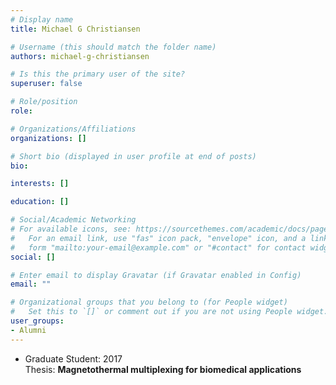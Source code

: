 ```yaml
---
# Display name
title: Michael G Christiansen

# Username (this should match the folder name)
authors: michael-g-christiansen

# Is this the primary user of the site?
superuser: false

# Role/position
role:

# Organizations/Affiliations
organizations: []

# Short bio (displayed in user profile at end of posts)
bio:

interests: []

education: []

# Social/Academic Networking
# For available icons, see: https://sourcethemes.com/academic/docs/page-builder/#icons
#   For an email link, use "fas" icon pack, "envelope" icon, and a link in the
#   form "mailto:your-email@example.com" or "#contact" for contact widget.
social: []

# Enter email to display Gravatar (if Gravatar enabled in Config)
email: ""

# Organizational groups that you belong to (for People widget)
#   Set this to `[]` or comment out if you are not using People widget.
user_groups:
- Alumni
---
```


- Graduate Student: 2017  
Thesis: **Magnetothermal multiplexing for biomedical applications**
